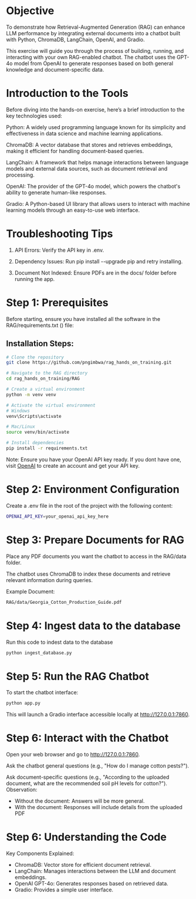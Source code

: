 # Objective
To demonstrate how Retrieval-Augmented Generation (RAG) can enhance LLM performance by integrating external documents into a chatbot built with Python, ChromaDB, LangChain, OpenAI, and Gradio.

This exercise will guide you through the process of building, running, and interacting with your own RAG-enabled chatbot. The chatbot uses the GPT-4o model from OpenAI to generate responses based on both general knowledge and document-specific data.

# Introduction to the Tools

Before diving into the hands-on exercise, here’s a brief introduction to the key technologies used:

Python: A widely used programming language known for its simplicity and effectiveness in data science and machine learning applications.

ChromaDB: A vector database that stores and retrieves embeddings, making it efficient for handling document-based queries.

LangChain: A framework that helps manage interactions between language models and external data sources, such as document retrieval and processing.

OpenAI: The provider of the GPT-4o model, which powers the chatbot's ability to generate human-like responses.

Gradio: A Python-based UI library that allows users to interact with machine learning models through an easy-to-use web interface.

# Troubleshooting Tips
1. API Errors: Verify the API key in .env.

2. Dependency Issues: Run pip install --upgrade pip and retry installing.

3. Document Not Indexed: Ensure PDFs are in the docs/ folder before running the app.

# Step 1: Prerequisites

Before starting, ensure you have installed all the software in the RAG/requirements.txt () file:
## Installation Steps:
```bash
# Clone the repository
git clone https://github.com/pngimbwa/rag_hands_on_training.git

# Navigate to the RAG directory
cd rag_hands_on_training/RAG

# Create a virtual environment
python -m venv venv

# Activate the virtual environment
# Windows
venv\Scripts\activate

# Mac/Linux
source venv/bin/activate

# Install dependencies
pip install -r requirements.txt
```
Note: Ensure you have your OpenAI API key ready. If you dont have one, visit [OpenAI](https://platform.openai.com/docs/overview) to create an account and get your API key.

# Step 2: Environment Configuration

Create a .env file in the root of the project with the following content:
```bash
OPENAI_API_KEY=your_openai_api_key_here
```
# Step 3: Prepare Documents for RAG
Place any PDF documents you want the chatbot to access in the RAG/data folder.

The chatbot uses ChromaDB to index these documents and retrieve relevant information during queries.

Example Document:

```bash
RAG/data/Georgia_Cotton_Production_Guide.pdf
```

# Step 4: Ingest data to the database
Run this code to indest data to the database
```bash
python ingest_database.py
```
# Step 5: Run the RAG Chatbot
To start the chatbot interface:
```bash
python app.py
```
This will launch a Gradio interface accessible locally at http://127.0.0.1:7860.

# Step 6: Interact with the Chatbot
Open your web browser and go to http://127.0.0.1:7860.

Ask the chatbot general questions (e.g., "How do I manage cotton pests?").

Ask document-specific questions (e.g., "According to the uploaded document, what are the recommended soil pH levels for cotton?").
Observation:
- Without the document: Answers will be more general.
- With the document: Responses will include details from the uploaded PDF

# Step 6: Understanding the Code
Key Components Explained:
- ChromaDB: Vector store for efficient document retrieval.
- LangChain: Manages interactions between the LLM and document embeddings.
- OpenAI GPT-4o: Generates responses based on retrieved data.
- Gradio: Provides a simple user interface.
